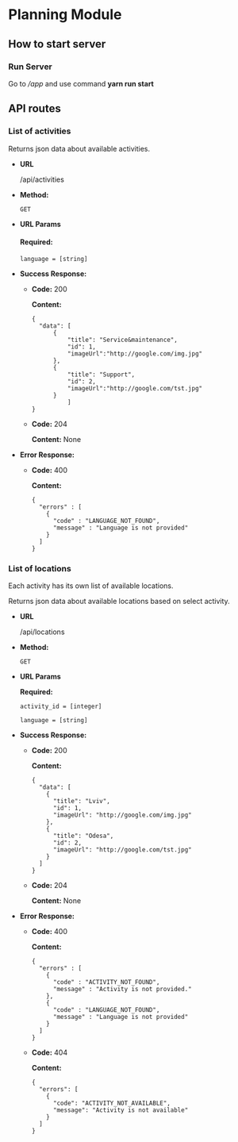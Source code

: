 # Planning Module

## **How to start server**

### Run Server

Go to */app* and use command **yarn run start**


## **API routes**

### **List of activities** 

  Returns json data about available activities.

* **URL**

  /api/activities

* **Method:**

  `GET`
  
*  **URL Params**

   #### **Required:**
  
    `language = [string]`

* **Success Response:**

  * **Code:** 200

    **Content:** 
    ```
    {
      "data": [
          {
              "title": "Service&maintenance",
              "id": 1,
              "imageUrl":"http://google.com/img.jpg"
          },
          {
              "title": "Support",
              "id": 2,
              "imageUrl":"http://google.com/tst.jpg"
          }
              ]
    }
    ```

  * **Code:** 204

    **Content:** None

* **Error Response:**

  * **Code:** 400
     
     **Content:**       
    ```
    { 
      "errors" : [
        {
          "code" : "LANGUAGE_NOT_FOUND",
          "message" : "Language is not provided"
        }
      ]
    }
    ```


### **List of locations**

  Each activity has its own list of available locations.

  Returns json data about available locations based on select activity.

  
* **URL**

  /api/locations

* **Method:**

  `GET`
  
*  **URL Params**

   **Required:**

   `activity_id = [integer]`

   `language = [string]`

* **Success Response:**

  * **Code:** 200
  
      **Content:** 

    ```
    {
      "data": [
        {
          "title": "Lviv",
          "id": 1,
          "imageUrl": "http://google.com/img.jpg"
        },
        {
          "title": "Odesa",
          "id": 2,
          "imageUrl": "http://google.com/tst.jpg"
        }
      ]
    }
    ```

  * **Code:** 204
    
    **Content:** None  

* **Error Response:**

  * **Code:** 400
    
    **Content:** 
    ```
    { 
      "errors" : [
        { 
          "code" : "ACTIVITY_NOT_FOUND",
          "message" : "Activity is not provided."
        },
        {
          "code" : "LANGUAGE_NOT_FOUND",
          "message" : "Language is not provided"
        }
      ]
    }
    ```
  
  * **Code:** 404

    **Content:** 
    
    ```
    {
      "errors": [
        {
          "code": "ACTIVITY_NOT_AVAILABLE",
          "message": "Activity is not available"
        }
      ]
    }
    ```


